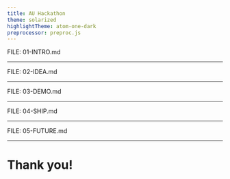 ```yaml
---
title: AU Hackathon
theme: solarized
highlightTheme: atom-one-dark
preprocessor: preproc.js
---
```


FILE: 01-INTRO.md

---

FILE: 02-IDEA.md

---

FILE: 03-DEMO.md

---

FILE: 04-SHIP.md

---

FILE: 05-FUTURE.md

---

# Thank you!
